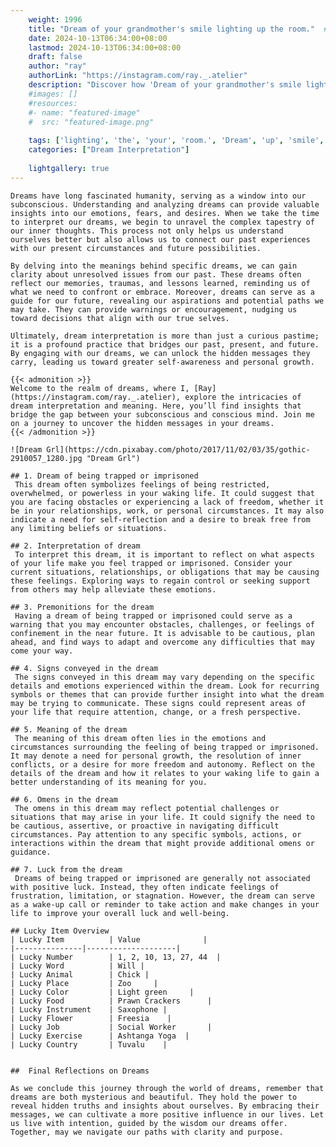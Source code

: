 ```yaml
---
    weight: 1996
    title: "Dream of your grandmother's smile lighting up the room."  # Assuming 'title' column exists
    date: 2024-10-13T06:34:00+08:00
    lastmod: 2024-10-13T06:34:00+08:00
    draft: false
    author: "ray"
    authorLink: "https://instagram.com/ray._.atelier"
    description: "Discover how 'Dream of your grandmother's smile lighting up the room.' can interpret your future and uncover its significant meanings in your life."
    #images: []
    #resources:
    #- name: "featured-image"
    #  src: "featured-image.png"
    
    tags: ['lighting', 'the', 'your', 'room.', 'Dream', 'up', 'smile', "grandmother's", 'of']
    categories: ["Dream Interpretation"]
    
    lightgallery: true
---
```

    
    Dreams have long fascinated humanity, serving as a window into our subconscious. Understanding and analyzing dreams can provide valuable insights into our emotions, fears, and desires. When we take the time to interpret our dreams, we begin to unravel the complex tapestry of our inner thoughts. This process not only helps us understand ourselves better but also allows us to connect our past experiences with our present circumstances and future possibilities.
    
    By delving into the meanings behind specific dreams, we can gain clarity about unresolved issues from our past. These dreams often reflect our memories, traumas, and lessons learned, reminding us of what we need to confront or embrace. Moreover, dreams can serve as a guide for our future, revealing our aspirations and potential paths we may take. They can provide warnings or encouragement, nudging us toward decisions that align with our true selves.
    
    Ultimately, dream interpretation is more than just a curious pastime; it is a profound practice that bridges our past, present, and future. By engaging with our dreams, we can unlock the hidden messages they carry, leading us toward greater self-awareness and personal growth.
    
    {{< admonition >}}
    Welcome to the realm of dreams, where I, [Ray](https://instagram.com/ray._.atelier), explore the intricacies of dream interpretation and meaning. Here, you’ll find insights that bridge the gap between your subconscious and conscious mind. Join me on a journey to uncover the hidden messages in your dreams.
    {{< /admonition >}}
    
    ![Dream Grl](https://cdn.pixabay.com/photo/2017/11/02/03/35/gothic-2910057_1280.jpg "Dream Grl")
    
    ## 1. Dream of being trapped or imprisoned
     This dream often symbolizes feelings of being restricted, overwhelmed, or powerless in your waking life. It could suggest that you are facing obstacles or experiencing a lack of freedom, whether it be in your relationships, work, or personal circumstances. It may also indicate a need for self-reflection and a desire to break free from any limiting beliefs or situations.
    
    ## 2. Interpretation of dream
     To interpret this dream, it is important to reflect on what aspects of your life make you feel trapped or imprisoned. Consider your current situations, relationships, or obligations that may be causing these feelings. Exploring ways to regain control or seeking support from others may help alleviate these emotions.
    
    ## 3. Premonitions for the dream
     Having a dream of being trapped or imprisoned could serve as a warning that you may encounter obstacles, challenges, or feelings of confinement in the near future. It is advisable to be cautious, plan ahead, and find ways to adapt and overcome any difficulties that may come your way.
    
    ## 4. Signs conveyed in the dream
     The signs conveyed in this dream may vary depending on the specific details and emotions experienced within the dream. Look for recurring symbols or themes that can provide further insight into what the dream may be trying to communicate. These signs could represent areas of your life that require attention, change, or a fresh perspective.
    
    ## 5. Meaning of the dream
     The meaning of this dream often lies in the emotions and circumstances surrounding the feeling of being trapped or imprisoned. It may denote a need for personal growth, the resolution of inner conflicts, or a desire for more freedom and autonomy. Reflect on the details of the dream and how it relates to your waking life to gain a better understanding of its meaning for you.
    
    ## 6. Omens in the dream
     The omens in this dream may reflect potential challenges or situations that may arise in your life. It could signify the need to be cautious, assertive, or proactive in navigating difficult circumstances. Pay attention to any specific symbols, actions, or interactions within the dream that might provide additional omens or guidance.
    
    ## 7. Luck from the dream
     Dreams of being trapped or imprisoned are generally not associated with positive luck. Instead, they often indicate feelings of frustration, limitation, or stagnation. However, the dream can serve as a wake-up call or reminder to take action and make changes in your life to improve your overall luck and well-being.
    
    ## Lucky Item Overview
    | Lucky Item          | Value              |
    |---------------|--------------------|
    | Lucky Number        | 1, 2, 10, 13, 27, 44  |
    | Lucky Word          | Will |
    | Lucky Animal        | Chick |
    | Lucky Place         | Zoo     |
    | Lucky Color         | Light green     |
    | Lucky Food          | Prawn Crackers      |
    | Lucky Instrument    | Saxophone |
    | Lucky Flower        | Freesia    |
    | Lucky Job           | Social Worker       |
    | Lucky Exercise      | Ashtanga Yoga  |
    | Lucky Country       | Tuvalu    |
    
    
    ##  Final Reflections on Dreams
    
    As we conclude this journey through the world of dreams, remember that dreams are both mysterious and beautiful. They hold the power to reveal hidden truths and insights about ourselves. By embracing their messages, we can cultivate a more positive influence in our lives. Let us live with intention, guided by the wisdom our dreams offer. Together, may we navigate our paths with clarity and purpose.
    